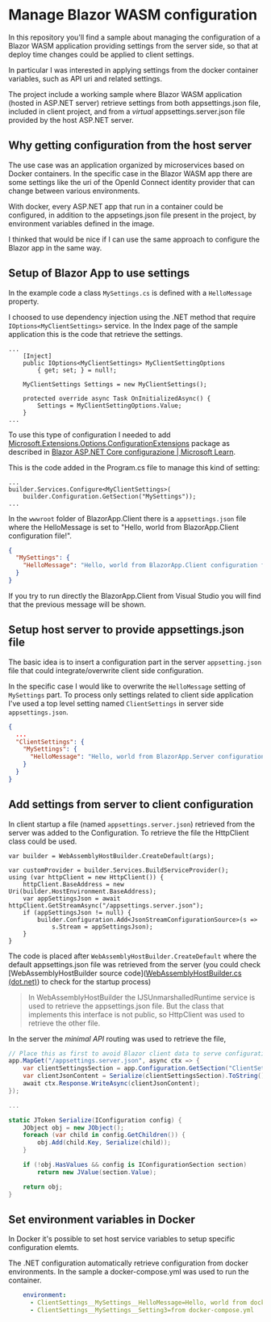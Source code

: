 # Manage Blazor WASM configuration

In this repository you'll find a sample about managing the configuration of a Blazor WASM application providing settings from the server side, so that at deploy time changes could be applied to client settings.

In particular I was interested in applying settings from the docker container variables, such as API uri and related settings.

The project include a working sample where Blazor WASM application (hosted in ASP.NET server) retrieve settings from both appsettings.json file, included in client project, and from a *virtual* appsettings.server.json file provided by the host ASP.NET server.

## Why getting configuration from the host server

The use case was an application organized by microservices based on Docker containers. In the specific case in the Blazor WASM app there are some settings like the uri of the OpenId Connect identity provider that can change between various environments. 

With docker, every ASP.NET app that run in a container could be configured, in addition to the appsetings.json file present in the project, by environment variables defined in the image. 

I thinked that would be nice if I can use the same approach to configure the Blazor app in the same way.

## Setup of Blazor App to use settings

In the example code a class `MySettings.cs` is defined with a `HelloMessage` property.

I choosed to use dependency injection using the .NET method that require  `IOptions<MyClientSettings>` service. In the Index page of the sample application this is the code that retrieve the settings.

```CSharp
...
	[Inject] 
	public IOptions<MyClientSettings> MyClientSettingOptions 
		{ get; set; } = null!;

    MyClientSettings Settings = new MyClientSettings();

    protected override async Task OnInitializedAsync() {
        Settings = MyClientSettingOptions.Value;
    }
...
```

To use this type of configuration I needed to add [Microsoft.Extensions.Options.ConfigurationExtensions](https://www.nuget.org/packages/Microsoft.Extensions.Options.ConfigurationExtensions) package as described in [Blazor ASP.NET Core configurazione | Microsoft Learn](https://learn.microsoft.com/it-it/aspnet/core/blazor/fundamentals/configuration?view=aspnetcore-6.0). 

This is the code added in the Program.cs file to manage this kind of setting:

```CSharp
...
builder.Services.Configure<MyClientSettings>(
    builder.Configuration.GetSection("MySettings"));
...
```

In the `wwwroot` folder of BlazorApp.Client there is a `appsettings.json` file where the HelloMessage is set to "Hello, world from BlazorApp.Client configuration file!". 

```json
{
  "MySettings": {
    "HelloMessage": "Hello, world from BlazorApp.Client configuration file!"
  }
}
```

If you try to run directly the BlazorApp.Client from Visual Studio you will find that the previous message will be shown.

## Setup host server to provide appsettings.json file

The basic idea is to insert a configuration part in the server `appsetting.json` file that could integrate/overwrite client side configuration. 

In the specific case I would like to overwrite the `HelloMessage` setting of `MySettings` part. 
To process only settings related to client side application I've used a top level setting named `ClientSettings` in server side `appsettings.json`.

```json
{
  ...
  "ClientSettings": {
    "MySettings": {
      "HelloMessage": "Hello, world from BlazorApp.Server configuration file!"
    }
  }
}

```



## Add settings from server to client configuration

In client startup a file (named  `appsettings.server.json`) retrieved from the server was added to the Configuration. To retrieve the file the HttpClient class could be used.

```Csharp
var builder = WebAssemblyHostBuilder.CreateDefault(args);

var customProvider = builder.Services.BuildServiceProvider();
using (var httpClient = new HttpClient()) {
    httpClient.BaseAddress = new Uri(builder.HostEnvironment.BaseAddress);
    var appSettingsJson = await httpClient.GetStreamAsync("/appsettings.server.json");
    if (appSettingsJson != null) {
        builder.Configuration.Add<JsonStreamConfigurationSource>(s =>
            s.Stream = appSettingsJson);
    }
}
```

The code is placed after `WebAssemblyHostBuilder.CreateDefault` where the default appsettings.json file was retrieved from the server (you could check  [WebAssemblyHostBuilder source code]([WebAssemblyHostBuilder.cs (dot.net)](https://source.dot.net/#Microsoft.AspNetCore.Components.WebAssembly/Hosting/WebAssemblyHostBuilder.cs,cb05aad758ee3460)) to check for the startup process)

> In WebAssemblyHostBuilder the IJSUnmarshalledRuntime service is used to retrieve the appsettings.json file. But the class that implements this interface is not public, so HttpClient was used to retrieve the other file.

In the server the *minimal API* routing was used to retrieve the file, 

```csharp
// Place this as first to avoid Blazor client data to serve configuration
app.MapGet("/appsettings.server.json", async ctx => {
    var clientSettingsSection = app.Configuration.GetSection("ClientSettings");
    var clientJsonContent = Serialize(clientSettingsSection).ToString();
    await ctx.Response.WriteAsync(clientJsonContent);
});

...

static JToken Serialize(IConfiguration config) {
    JObject obj = new JObject();
    foreach (var child in config.GetChildren()) {
        obj.Add(child.Key, Serialize(child));
    }

    if (!obj.HasValues && config is IConfigurationSection section)
        return new JValue(section.Value);

    return obj;
}
```

## Set environment variables in Docker

In Docker it's possible to set host service variables to setup specific configuration elemts.

The .NET configuration automatically retrieve configuration from docker environments.
In the sample a docker-compose.yml was used to run the container.

```yaml
    environment:
      - ClientSettings__MySettings__HelloMessage=Hello, world from docker-compose.yml file!
      - ClientSettings__MySettings__Setting3=from docker-compose.yml

```

